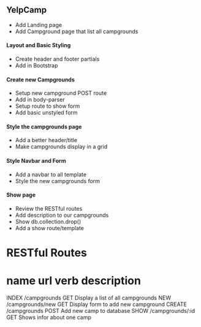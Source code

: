 ## YelpCamp
* Add Landing page
* Add Campground page that list all campgrounds

#### Layout and Basic Styling
* Create header and footer partials
* Add in Bootstrap

#### Create new Campgrounds
* Setup new campground POST route
* Add in body-parser
* Setup route to show form
* Add basic unstyled form

#### Style the campgrounds page
- Add a better header/title
- Make campgrounds display in a grid

#### Style Navbar and Form
- Add a navbar to all template
- Style the new campgrounds form

#### Show page
- Review the RESTful routes
- Add description to our campgrounds
- Show db.collection.drop()
- Add a show route/template

RESTful Routes
=============================================================================
name        url                 verb        description
=============================================================================
INDEX       /campgrounds        GET         Display a list of all campgrounds
NEW         /campgrounds/new    GET         Display form to add new campground
CREATE      /campgrounds        POST        Add new camp to database
SHOW        /campgrounds/:id    GET         Shows infor about one camp